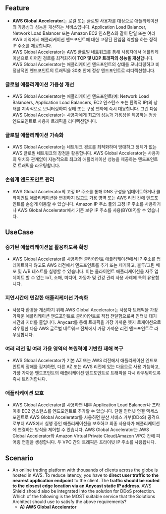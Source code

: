 ## Feature 
- **AWS Global Accelerator**는 로컬 또는 글로벌 사용자를 대상으로 애플리케이션의 가용성과 성능을 개선하는 서비스입니다. Application Load Balancer, Network Load Balancer 또는 Amazon EC2 인스턴스와 같이 단일 또는 여러 AWS 지역에서 애플리케이션 엔드포인트에 대한 고정된 진입점 역할을 하는 정적 IP 주소를 제공합니다.    
AWS Global Accelerator는 AWS 글로벌 네트워크를 통해 사용자에서 애플리케이션으로 이어진 경로를 최적화하여 **TCP 및 UDP 트래픽의 성능을 개선**합니다. AWS Global Accelerator는 애플리케이션 엔드포인트의 상태를 모니터링하고 비정상적인 엔드포인트의 트래픽을 30초 안에 정상 엔드포인트로 리디렉션합니다.
### 글로벌 애플리케이션 가용성 개선
- AWS Global Accelerator는 애플리케이션 엔드포인트(예: Network Load Balancers, Application Load Balancers, EC2 인스턴스 또는 탄력적 IP)의 상태를 지속적으로 모니터링하여 상태 또는 구성 변화에 즉시 대응합니다. 그런 다음 AWS Global Accelerator는 사용자에게 최고의 성능과 가용성을 제공하는 정상 엔드포인트로 사용자 트래픽을 리디렉션합니다.
### 글로벌 애플리케이션 가속화
- AWS Global Accelerator는 네트워크 경로를 최적화하며 방대하고 정체가 없는 AWS 글로벌 네트워크의 장점을 활용합니다. AWS Global Accelerator는 사용자의 위치와 관계없이 지능적으로 최고의 애플리케이션 성능을 제공하는 엔드포인트로 트래픽을 라우팅합니다.
### 손쉽게 엔드포인트 관리
- AWS Global Accelerator의 고정 IP 주소를 통해 DNS 구성을 업데이트하거나 클라이언트 애플리케이션을 변경하지 않고도 가용 영역 또는 AWS 리전 간에 엔드포인트를 손쉽게 이동할 수 있습니다. Amazon IP 주소 풀의 고정 IP 주소를 사용하거나 AWS Global Accelerator에서 기존 보유 IP 주소를 사용(BYOIP)할 수 있습니다.

## UseCase
### 증가된 애플리케이션을 활용하도록 확장
- AWS Global Accelerator를 사용하면 클라이언트 애플리케이션에서 IP 주소를 업데이트하지 않고도 AWS 리전에서 엔드포인트를 추가 또는 제거하고, 블루/그린 배포 및 A/B 테스트를 실행할 수 있습니다. 이는 클라이언트 애플리케이션을 자주 업데이트 할 수 없는 IoT, 소매, 미디어, 자동차 및 건강 관리 사용 사례에 특히 유용합니다.
### 지연시간에 민감한 애플리케이션 가속화 
- 사용자 환경을 개선하기 위해 AWS Global Accelerator는 사용자 트래픽을 가장 가까운 애플리케이션 엔드포인트로 클라이언트로 직접 전달함으로써 인터넷 대기 시간과 지터를 줄입니다. Anycast를 통해 트래픽을 가장 가까운 엣지 로케이션으로 라우팅한 다음 AWS 글로벌 네트워크 전체에서 가장 가까운 리전 엔드포인트로 라우팅합니다. 
### 여러 리전 및 여러 가용 영역의 복원력에 기반한 재해 복구
- AWS Global Accelerator가 기본 AZ 또는 AWS 리전에서 애플리케이션 엔드포인트의 장애를 감지하면, 다른 AZ 또는 AWS 리전에 있는 다음으로 사용 가능하고, 가장 가까운 엔드포인트의 애플리케이션 엔드포인트로 트래픽을 다시 라우팅하도록 즉시 트리거합니다.
### 애플리케이션 보호 
- AWS Global Accelerator를 사용하면 내부 Application Load Balancer나 프라이빗 EC2 인스턴스를 엔드포인트로 추가할 수 있습니다. 단일 인터넷 연결 액세스 포인트로 AWS Global Accelerator를 사용하면 분산 서비스 거부(DDoS) 공격으로부터 AWS에서 실행 중인 애플리케이션을 보호하고 최종 사용자가 애플리케이션에 연결하는 방식을 제어할 수 있습니다. AWS Global Accelerator는 AWS Global Accelerator와 Amazon Virtual Private Cloud(Amazon VPC) 간에 피어링 연결을 생성합니다. 두 VPC 간의 트래픽은 프라이빗 IP 주소를 사용합니다.

## Scenario
- An online trading platform with thousands of clients across the globe is hosted in AWS. To reduce latency, you have to **direct user traffic to the nearest application endpoint** to the client. The **traffic should be routed to the closest edge location via an Anycast static IP address**. AWS Shield should also be integrated into the solution for DDoS protection.
Which of the following is the MOST suitable service that the Solutions Architect should use to satisfy the above requirements?
  - **A) AWS Global Accelerator**
